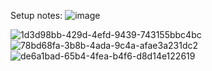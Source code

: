 Setup notes:
![image](https://github.com/user-attachments/assets/6dbc2cae-97b3-4f46-b578-8f716105a860)

![1d3d98bb-429d-4efd-9439-743155bbc4bc](https://github.com/user-attachments/assets/79a16421-f1c1-476b-b036-cca1b182f344)
![78bd68fa-3b8b-4ada-9c4a-afae3a231dc2](https://github.com/user-attachments/assets/0e63f15c-a782-4d2b-807f-7bfd1104f40f)
![de6a1bad-65b4-4fea-b4f6-d8d14e122619](https://github.com/user-attachments/assets/93d36204-51c1-4968-9725-6700c2c6a3d3)
